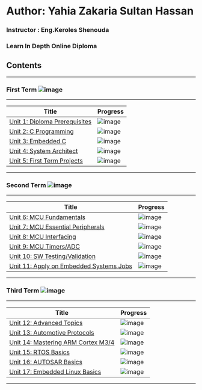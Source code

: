 # Author: Yahia Zakaria Sultan Hassan

### Instructor : Eng.Keroles Shenouda
### Learn In Depth Online Diploma

## Contents
__________________________________________________________________
### First Term ![image](https://progress-bar.dev/0/?title=IN_PROGRESS&color=ff00ff)
__________________________________________________________________
| Title | Progress |
| ----- | ------|
| [Unit 1: Diploma Prerequisites](https://github.com/Ya7iazidan/Mastering-of-Embedded-System-Diploma-) | ![image](https://progress-bar.dev/100/?title=No_Assignments&color=bababa) |
| [Unit 2: C Programming](https://github.com/Ya7iazidan/Mastering-of-Embedded-System-Diploma-/tree/main/C%20Programming) | ![image](https://progress-bar.dev/95/) |
| [Unit 3: Embedded C](https://github.com/Ya7iazidan/Mastering-of-Embedded-System-Diploma-) | ![image](https://progress-bar.dev/0/) |
| [Unit 4: System Architect](https://github.com/Ya7iazidan/Mastering-of-Embedded-System-Diploma-) | ![image](https://progress-bar.dev/0/) |
| [Unit 5: First Term Projects](https://github.com/Ya7iazidan/Mastering-of-Embedded-System-Diploma-) | ![image](https://progress-bar.dev/0/) |
__________________________________________________________________

### Second Term ![image](https://progress-bar.dev/0/?title=Start_Soon&color=ff0000)
__________________________________________________________________
| Title | Progress |
| ----- | ------|
| [Unit 6: MCU Fundamentals](https://github.com/Ya7iazidan/Mastering-of-Embedded-System-Diploma-) | ![image](https://progress-bar.dev/0/) |
| [Unit 7: MCU Essential Peripherals](https://github.com/Ya7iazidan/Mastering-of-Embedded-System-Diploma-) | ![image](https://progress-bar.dev/0/) |
| [Unit 8: MCU Interfacing](https://github.com/Ya7iazidan/Mastering-of-Embedded-System-Diploma-) | ![image](https://progress-bar.dev/0/) |
| [Unit 9: MCU Timers/ADC](https://github.com/Ya7iazidan/Mastering-of-Embedded-System-Diploma-) | ![image](https://progress-bar.dev/0/) |
| [Unit 10: SW Testing/Validation](https://github.com/Ya7iazidan/Mastering-of-Embedded-System-Diploma-) | ![image](https://progress-bar.dev/0/) |
| [Unit 11: Apply on Embedded Systems Jobs](https://github.com/Ya7iazidan/Mastering-of-Embedded-System-Diploma-) | ![image](https://progress-bar.dev/0/) |
__________________________________________________________________


### Third Term ![image](https://progress-bar.dev/0/?title=Start_Soon&color=ff0000)
__________________________________________________________________
| Title | Progress |
| ----- | ------|
| [Unit 12: Advanced Topics](https://github.com/Ya7iazidan/Mastering-of-Embedded-System-Diploma-) | ![image](https://progress-bar.dev/0/) |
| [Unit 13: Automotive Protocols](https://github.com/Ya7iazidan/Mastering-of-Embedded-System-Diploma-) | ![image](https://progress-bar.dev/0/) |
| [Unit 14: Mastering ARM Cortex M3/4](https://github.com/Ya7iazidan/Mastering-of-Embedded-System-Diploma-) | ![image](https://progress-bar.dev/0/) |
| [Unit 15: RTOS Basics](https://github.com/Ya7iazidan/Mastering-of-Embedded-System-Diploma-) | ![image](https://progress-bar.dev/0/) |
| [Unit 16: AUTOSAR Basics](https://github.com/Ya7iazidan/Mastering-of-Embedded-System-Diploma-) | ![image](https://progress-bar.dev/0/) |
| [Unit 17: Embedded Linux Basics](https://github.com/Ya7iazidan/Mastering-of-Embedded-System-Diploma-) | ![image](https://progress-bar.dev/0/) |
__________________________________________________________________

